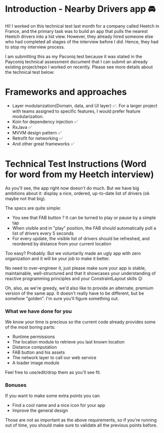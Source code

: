 # Introduction - Nearby Drivers app 🚘
Hi! I worked on this technical test last month for a company called Heetch in France, and the primary task was to build an app that pulls the nearest Heetch drivers into a list view. However, they already hired someone else who had completed all stages of the interview before I did. Hence, they had to stop my interview process.

I am submitting this as my Paconiq test because it was stated in the Payconiq technical assessment document that I can submit an already existing project/repo I worked on recently. Please see more details about the technical test below:

# Frameworks and approaches
- Layer modularization(Domain, data, and UI layer) ✅. For a larger project with teams assigned to specific features, I would prefer feature modularization.
- Koin for dependency injection ✅
- RxJava ✅
- MVVM design pattern ✅
- Retrofit for networking ✅
- And other great frameworks ✅

# Technical Test Instructions (Word for word from my Heetch interview)
As you'll see, the app right now doesn't do much. 
But we have big ambitions about it: display a nice, ordered, up-to-date list of drivers (ok maybe not that big).

The specs are quite simple: 
- You see that FAB button ? It can be turned to play or pause by a simple tap
- When visible and in "play" position, the FAB should automatically poll a list of drivers every 5 seconds
- For every update, the visible list of drivers should be refreshed, and reordered by distance from your current location

Too easy? Probably. But we voluntarily made an ugly app with zero organization and it will be your job to make it better.

No need to over-engineer it, just please make sure your app is stable, maintainable, well-structured and that it showcases your understanding of reactive programming principles and your ConstraintLayout skills 😉

Oh, also, as we're greedy, we'd also like to provide an alternate, premium version of the same app. It doesn't really have to be different, but be somehow "golden". I'm sure you'll figure something out.


### What we have done for you
We know your time is precious so the current code already provides some of the most boring parts:

- Runtime permissions
- The location module to retrieve you last known location
- Distance computation
- FAB button and his assets
- The network layer to call our web service
- A loader image module

Feel free to use/edit/drop them as you'll see fit.

### Bonuses
If you want to make some extra points you can

- Find a cool name and a nice icon for your app
- Improve the general design

Those are not as important as the above requirements, so if you're running out of time, you should make sure to validate all the previous points before.

